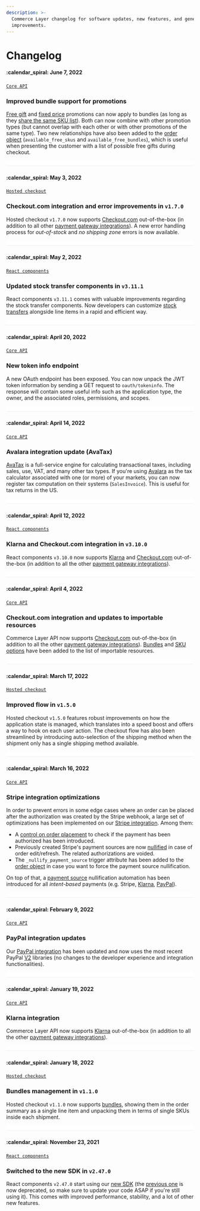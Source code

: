```yaml
---
description: >-
  Commerce Layer changelog for software updates, new features, and general
  improvements.
---
```


# Changelog

#### ​:calendar_spiral: June 7, 2022

[`Core API`](https://docs.commercelayer.io/developers/v/api-reference/)

### Improved bundle support for promotions

[Free gift](https://docs.commercelayer.io/developers/v/api-reference/free_gift_promotions) and [fixed price](https://docs.commercelayer.io/developers/v/api-reference/fixed_price_promotions) promotions can now apply to bundles (as long as they [share the same SKU list](https://docs.commercelayer.io/developers/v/api-reference/sku_list_promotion_rules)). Both can now combine with other promotion types (but cannot overlap with each other or with other promotions of the same type). Two new relationships have also been added to the [order object](https://docs.commercelayer.io/developers/v/api-reference/orders/object) (`available_free_skus` and `available_free_bundles`), which is useful when presenting the customer with a list of possible free gifts during checkout.

![](.gitbook/assets/changelog-separator_full-width.png)

#### :calendar_spiral: May 3, 2022

[`Hosted checkout`](https://github.com/commercelayer/commercelayer-react-checkout)

### Checkout.com integration and error improvements in `v1.7.0`

Hosted checkout `v1.7.0` now supports [Checkout.com](https://docs.commercelayer.io/developers/v/how-tos/payments/checkout.com) out-of-the-box (in addition to all other [payment gateway integrations](https://docs.commercelayer.io/developers/v/how-tos/payments)). A new error handling process for _out-of-stock_ and _no shipping zone_ errors is now available.

![](.gitbook/assets/changelog-separator_full-width.png)

#### :calendar_spiral: May 2, 2022

[`React components`](https://github.com/commercelayer/commercelayer-react)

### Updated stock transfer components in `v3.11.1`

React components `v3.11.1` comes with valuable improvements regarding the stock transfer components. Now developers can customize [stock transfers](https://commercelayer.io/docs/data-model/users-and-organizations) alongside line items in a rapid and efficient way.

![](.gitbook/assets/changelog-separator_full-width.png)

#### ​:calendar_spiral: April 20, 2022

[`Core API`](https://docs.commercelayer.io/developers/v/api-reference/)

### New token info endpoint

A new OAuth endpoint has been exposed. You can now unpack the JWT token information by sending a GET request to `oauth/tokeninfo`. The response will contain some useful info such as the application type, the owner, and the associated roles, permissions, and scopes.

![](<.gitbook/assets/changelog-separator_full-width (1).png>)

#### ​:calendar_spiral: April 14, 2022

[`Core API`](https://docs.commercelayer.io/developers/v/api-reference/)

### Avalara integration update (AvaTax)

[AvaTax](https://developer.avalara.com/avatax/dev-guide/transactions/document-types/) is a full-service engine for calculating transactional taxes, including sales, use, VAT, and many other tax types. If you're using [Avalara](https://docs.commercelayer.io/developers/v/api-reference/avalara_accounts) as the tax calculator associated with one (or more) of your markets, you can now register tax computation on their systems (`SalesInvoice`). This is useful for tax returns in the US.

![](<.gitbook/assets/changelog-separator_full-width (1).png>)

#### :calendar_spiral: April 12, 2022

[`React components`](https://github.com/commercelayer/commercelayer-react)

### Klarna and Checkout.com integration in `v3.10.0`

React components `v3.10.0` now supports [Klarna](https://docs.commercelayer.io/developers/v/how-tos/payments/klarna) and [Checkout.com](https://docs.commercelayer.io/developers/v/how-tos/payments/checkout.com) out-of-the-box (in addition to all the other [payment gateway integrations](https://docs.commercelayer.io/developers/v/how-tos/payments)).

![](<.gitbook/assets/changelog-separator_full-width (1).png>)

#### :calendar_spiral: April 4, 2022

[`Core API`](https://docs.commercelayer.io/developers/v/api-reference/)

### Checkout.com integration and updates to importable resources

Commerce Layer API now supports [Checkout.com](https://docs.commercelayer.io/developers/v/how-tos/payments/checkout.com) out-of-the-box (in addition to all the other [payment gateway integrations](https://docs.commercelayer.io/developers/v/how-tos/payments)). [Bundles](https://docs.commercelayer.io/developers/importing-resources#importing-a-list-of-bundles) and [SKU options](https://docs.commercelayer.io/developers/importing-resources#importing-a-list-of-sku-options) have been added to the list of importable resources.

![](<.gitbook/assets/changelog-separator_full-width (1).png>)

#### :calendar_spiral: March 17, 2022

[`Hosted checkout`](https://github.com/commercelayer/commercelayer-react-checkout)

### Improved flow in `v1.5.0`

Hosted checkout `v1.5.0` features robust improvements on how the application state is managed, which translates into a speed boost and offers a way to hook on each user action. The checkout flow has also been streamlined by introducing auto-selection of the shipping method when the shipment only has a single shipping method available.

![](<.gitbook/assets/changelog-separator_full-width (1).png>)

#### :calendar_spiral: March 16, 2022

[`Core API`](https://docs.commercelayer.io/developers/v/api-reference/)

### Stripe integration optimizations

In order to prevent errors in some edge cases where an order can be placed after the authorization was created by the Stripe webhook, a large set of optimizations has been implemented on our [Stripe integration](https://docs.commercelayer.io/developers/v/how-tos/payments/stripe). Among them:

- A [control on order placement](https://docs.commercelayer.io/developers/v/how-tos/payments/stripe/adding-the-payment-source#authorization-check-on-order-placement) to check if the payment has been authorized has been introduced.
- Previously created Stripe's payment sources are now [nullified](https://docs.commercelayer.io/developers/v/how-tos/payments/stripe/adding-the-payment-source#payment-source-nullification) in case of order edit/refresh. The related authorizations are voided.
- The `_nullify_payment_source` trigger attribute has been added to the [order object](https://docs.commercelayer.io/developers/v/api-reference/orders/object) in case you want to force the payment source nullification.

On top of that, a [payment source](https://docs.commercelayer.io/developers/v/how-tos/checkout/adding-a-payment-source) nullification automation has been introduced for all _intent-based_ payments (e.g. Stripe, [Klarna](https://docs.commercelayer.io/developers/v/how-tos/payments/klarna/adding-the-payment-source#payment-source-nullification), [PayPal](https://docs.commercelayer.io/developers/v/how-tos/payments/paypal/adding-the-payment-source#payment-source-nullification)).

![](<.gitbook/assets/changelog-separator_full-width (1).png>)

#### ​:calendar_spiral: February 9, 2022

[`Core API`](https://docs.commercelayer.io/developers/v/api-reference/)

### PayPal integration updates

Our [PayPal integration](https://docs.commercelayer.io/developers/v/how-tos/payments/paypal) has been updated and now uses the most recent PayPal [V2](./#klarna-integration-in-v3.10.0-1-1-2) libraries (no changes to the developer experience and integration functionalities).

![](<.gitbook/assets/changelog-separator_full-width (1).png>)

#### ​:calendar_spiral: January 19, 2022

[`Core API`](https://docs.commercelayer.io/developers/v/api-reference/)

### Klarna integration

Commerce Layer API now supports [Klarna](https://docs.commercelayer.io/developers/v/how-tos/payments/klarna) out-of-the-box (in addition to all the other [payment gateway integrations](https://docs.commercelayer.io/developers/v/how-tos/payments)).

![](<.gitbook/assets/changelog-separator_full-width (1).png>)

#### :calendar_spiral: January 18, 2022

​[`Hosted checkout`](https://github.com/commercelayer/commercelayer-react-checkout)

### Bundles management in `v1.1.0`

Hosted checkout `v1.1.0` now supports [bundles](https://commercelayer.io/docs/data-model/bundles), showing them in the order summary as a single line item and unpacking them in terms of single SKUs inside each shipment.

![](<.gitbook/assets/changelog-separator_full-width (1).png>)

#### ​:calendar_spiral: November 23, 2021

[`React components`](https://github.com/commercelayer/commercelayer-react)

### Switched to the new SDK in `v2.47.0`

React components `v2.47.0` start using our [new SDK](https://github.com/commercelayer/commercelayer-sdk) (the [previous one](https://github.com/commercelayer/commercelayer-js-sdk) is now deprecated, so make sure to update your code ASAP if you're still using it). This comes with improved performance, stability, and a lot of other new features.
